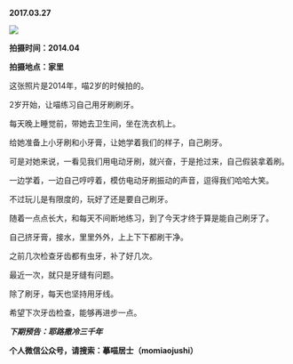 
          
**2017.03.27**

![](https://mmbiz.qlogo.cn/mmbiz_jpg/uDI3FLln00YeG3ic5DrdphG0oe9LLMTDNtDPNOCMiaQNELlRlAbch9Ez7FgpSphlGjUgmV8mkibA3tTibyGkGfj3EQ/0?wx_fmt=jpeg)


**拍摄时间：2014.04**

**拍摄地点：家里**

这张照片是2014年，喵2岁的时候拍的。

2岁开始，让喵练习自己用牙刷刷牙。

每天晚上睡觉前，带她去卫生间，坐在洗衣机上。

给她准备上小牙刷和小牙膏，让她学着我们的样子，自己刷牙。

可是对她来说，一看见我们用电动牙刷，就兴奋，于是抢过来，自己假装拿着刷。

一边学着，一边自己哼哼着，模仿电动牙刷振动的声音，逗得我们哈哈大笑。

不过玩儿是有限度的，玩好了还是要自己刷牙。

随着一点点长大，和每天不间断地练习，到了今天才终于算是能自己刷牙了。

自己挤牙膏，接水，里里外外，上上下下都刷干净。

之前几次检查牙齿都有虫牙，补了好几次。

最近一次，就只是牙缝有问题。

除了刷牙，每天也坚持用牙线。

希望下次牙齿检查，能够再进步一点。


***下期预告：耶路撒冷三千年***


**个人微信公众号，请搜索：摹喵居士（momiaojushi）**

        
